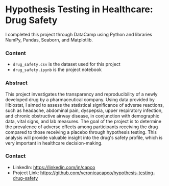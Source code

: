 # Hypothesis Testing in Healthcare: Drug Safety

I completed this project through DataCamp using Python and libraries NumPy, Pandas, Seaborn, and Matplotlib.

### Content
- `drug_safety.csv` is the dataset used for this project
- `drug_safety.ipynb` is the project notebook

### Abstract
This project investigates the transparency and reproducibility of a newly developed drug by a pharmaceutical company. Using data provided by Hbiostat, I aimed to assess the statistical significance of adverse reactions, such as headache, abdominal pain, dyspepsia, upper respiratory infection, and chronic obstructive airway disease, in conjunction with demographic data, vital signs, and lab measures. The goal of the project is to determine the prevalence of adverse effects among participants receiving the drug compared to those receiving a placebo through hypothesis testing. This analysis will provide valuable insight into the drug's safety profile, which is very important in healthcare decision-making.

### Contact
- LinkedIn: https://linkedin.com/in/capco
- Project Link: https://github.com/veronicacapco/hypothesis-testing-drug-safety
